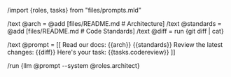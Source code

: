 /import {roles, tasks} from "files/prompts.mld"

/text @arch = @add [files/README.md # Architecture]
/text @standards = @add [files/README.md # Code Standards]
/text @diff = run {git diff | cat}

/text @prompt = [[
Read our docs: {{arch}} {{standards}}
Review the latest changes: {{diff}}
Here's your task: {{tasks.codereview}}
]]

/run {llm @prompt --system @roles.architect}